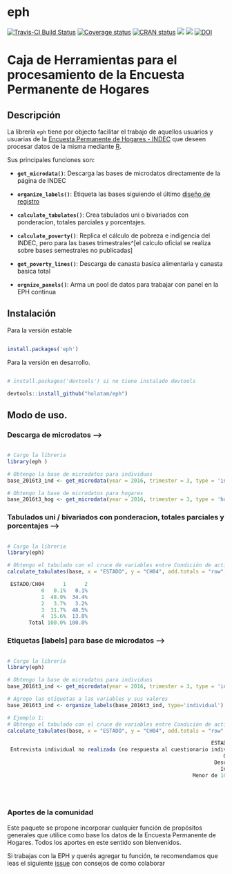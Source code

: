 # eph

<!-- badges: start -->
[![Travis-CI Build
Status](https://api.travis-ci.org/rindec/eph.svg?branch=master)](https://travis-ci.org/rindec/eph)
[![Coverage
status](https://codecov.io/gh/rindec/eph/branch/master/graph/badge.svg)](https://codecov.io/gh/rindec/eph?branch=master)
[![CRAN status](https://www.r-pkg.org/badges/version/eph)](https://cran.r-project.org/package=eph)
[![](http://cranlogs.r-pkg.org/badges/grand-total/eph?color=blue)](https://cran.r-project.org/package=eph)
[![](http://cranlogs.r-pkg.org/badges/last-month/eph?color=blue)](https://cran.r-project.org/package=eph)
[![DOI](https://zenodo.org/badge/142294444.svg)](https://zenodo.org/badge/latestdoi/142294444)
  <!-- badges: end -->



# Caja de Herramientas para el procesamiento de la Encuesta Permanente de Hogares

## Descripción
La librería `eph` tiene por objecto facilitar el trabajo de aquellos usuarios y usuarias de la [Encuesta Permanente de Hogares - INDEC](https://www.indec.gob.ar/bases-de-datos.asp) que deseen procesar datos de la misma mediante [R](https://www.r-project.org/).


Sus principales funciones son:

- **`get_microdata()`**: Descarga las bases de microdatos directamente de la página de INDEC

- **`organize_labels()`**: Etiqueta las bases siguiendo el último [diseño de registro](https://www.indec.gob.ar/ftp/cuadros/menusuperior/eph/EPH_registro_t218.pdf)

- **`calculate_tabulates()`**: Crea tabulados uni o bivariados con ponderacion, totales parciales y porcentajes.

- **`calculate_poverty()`**: Replica el cálculo de pobreza e indigencia del INDEC, pero para las bases trimestrales^[el calculo oficial se realiza sobre bases semestrales no publicadas]

- **`get_poverty_lines()`**: Descarga de canasta basica alimentaria y canasta basica total

- **`orgnize_panels()`**: Arma un pool de datos para trabajar con panel en la EPH continua


## Instalación


Para la versión estable

```r

install.packages('eph')

```

Para la versión en desarrollo. 

```r

# install.packages('devtools') si no tiene instalado devtools

devtools::install_github("holatam/eph")

```

## Modo de uso.

### Descarga de microdatos -->
```r

# Cargo la libreria
library(eph )

# Obtengo la base de microdatos para individuos
base_2016t3_ind <- get_microdata(year = 2016, trimester = 3, type = 'individual')

# Obtengo la base de microdatos para hogares
base_2016t3_hog <- get_microdata(year = 2016, trimester = 3, type = 'hogar')

```

### Tabulados uni / bivariados con ponderacion, totales parciales y porcentajes -->

```r

# Cargo la libreria
library(eph)

# Obtengo el tabulado con el cruce de variables entre Condición de actividad (`ESTADO`) y Sexo (`CH04`):
calculate_tabulates(base, x = "ESTADO", y = "CH04", add.totals = "row", add.percentage = "col")

 ESTADO/CH04      1      2
           0   0.1%   0.1%
           1  48.9%  34.4%
           2   3.7%   3.2%
           3  31.7%  48.5%
           4  15.6%  13.8%
       Total 100.0% 100.0%

```

### Etiquetas [labels] para base de microdatos -->
```r

# Cargo la librería
library(eph)

# Obtengo la base de microdatos para individuos
base_2016t3_ind <- get_microdata(year = 2016, trimester = 3, type = 'individual')

# Agrego las etiquetas a las variables y sus valores
base_2016t3_ind <- organize_labels(base_2016t3_ind, type='individual')

# Ejemplo 1:
# Obtengo el tabulado con el cruce de variables entre Condición de actividad (`ESTADO`) y Sexo (`CH04`), con etiquetas:
calculate_tabulates(base, x = "ESTADO", y = "CH04", add.totals = "row", add.percentage = "col")

                                                                  ESTADO/CH04  Varon  Mujer
 Entrevista individual no realizada (no respuesta al cuestionario individual)   0.1%   0.1%
                                                                      Ocupado  48.9%  34.4%
                                                                   Desocupado   3.7%   3.2%
                                                                     Inactivo  31.7%  48.5%
                                                            Menor de 10 años.  15.6%  13.8%
                                                                        Total 100.0% 100.0%
          
 
```

### Aportes de la comunidad

Este paquete se propone incorporar cualquier función de propósitos generales que utilice como base los datos de la Encuesta Permanente de Hogares. Todos los aportes en este sentido son bienvenidos.

Si trabajas con la EPH y querés agregar tu función, te recomendamos que leas el siguiente [issue](https://github.com/pablinte/eph/issues/5#issue-407890587) con consejos de como colaborar
